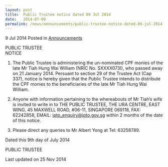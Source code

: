 ```yaml
---
layout: post
title:  Public Trustee notice dated 09 Jul 2014
date:   2014-07-09
permalink: /news/announcements/public-trustee-notice-dated-09-jul-2014
---
```


9 Jul 2014 Posted in [Announcements](/news/announcements)

PUBLIC TRUSTEE  
NOTICE
 
1. The Public Trustee is administering the un-nominated CPF monies of the late Mr Tiah Hung Wai William (NRIC No. SXXXX073I), who passed away on 21 January 2014.  Persuant to section 29 of the Trustee Act (Cap 337), notice is hereby given that the Public Trustee intends to distribute the CPF monies to the beneficiaries of the late Mr Tiah Hung Wai William. 
 
2. Anyone with information pertaining to the whereabouts of Mr Tiah’s wife is invited to write in to THE PUBLIC TRUSTEE, THE URA CENTRE, EAST WING, 45 MAXWELL ROAD, #06-11, SINGAPORE 069118, FAX: 62242858, EMAIL: <ipto_enquiry@ipto.gov.sg> within 2 months of the date of this notice.
 
3. Please direct any queries to Mr Albert Yong at Tel: 63258789.
 
 
Dated this 9th day of July 2014
 
PUBLIC TRUSTEE
 
<p class="right-side-updated"> Last updated on 25 Nov 2014</p>
